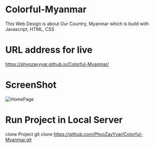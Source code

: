 # Colorful-Myanmar
This Web Design is about Our Country, Myanmar which is build with Javascript, HTML, CSS

# URL address for live

https://phyozayyyar.github.io/Colorful-Myanmar/

# ScreenShot

![HomePage](https://user-images.githubusercontent.com/106876919/173472803-e10fe00e-5681-4a81-9d00-aeb0fc30e477.png)

# Run Project in Local Server
clone Project
  git clone https://github.com/PhyoZayYyar/Colorful-Myanmar.git
  
